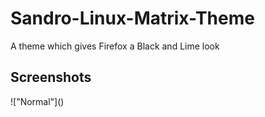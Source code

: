 # Sandro-Linux-Matrix-Theme
A theme which gives Firefox a Black and Lime look
<h2>Screenshots</h2>
!["Normal"]()
